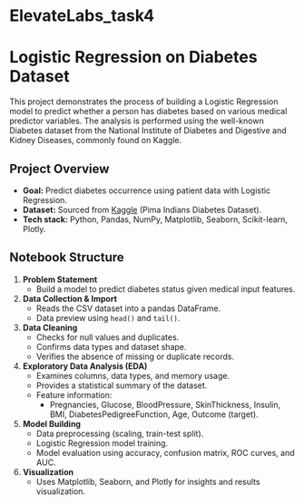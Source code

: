 # ElevateLabs_task4
# Logistic Regression on Diabetes Dataset
This project demonstrates the process of building a Logistic Regression model to predict whether a person has diabetes based on various medical predictor variables. The analysis is performed using the well-known Diabetes dataset from the National Institute of Diabetes and Digestive and Kidney Diseases, commonly found on Kaggle.

## Project Overview
- **Goal:** Predict diabetes occurrence using patient data with Logistic Regression.
- **Dataset:** Sourced from [Kaggle](https://www.kaggle.com/datasets/uciml/pima-indians-diabetes-database) (Pima Indians Diabetes Dataset).
- **Tech stack:** Python, Pandas, NumPy, Matplotlib, Seaborn, Scikit-learn, Plotly.

## Notebook Structure
1. **Problem Statement**
   - Build a model to predict diabetes status given medical input features.
2. **Data Collection & Import**
   - Reads the CSV dataset into a pandas DataFrame.
   - Data preview using `head()` and `tail()`.
3. **Data Cleaning**
   - Checks for null values and duplicates.
   - Confirms data types and dataset shape.
   - Verifies the absence of missing or duplicate records.
4. **Exploratory Data Analysis (EDA)**
   - Examines columns, data types, and memory usage.
   - Provides a statistical summary of the dataset.
   - Feature information:
     - Pregnancies, Glucose, BloodPressure, SkinThickness, Insulin, BMI, DiabetesPedigreeFunction, Age, Outcome (target).
5. **Model Building**
   - Data preprocessing (scaling, train-test split).
   - Logistic Regression model training.
   - Model evaluation using accuracy, confusion matrix, ROC curves, and AUC.
6. **Visualization**
   - Uses Matplotlib, Seaborn, and Plotly for insights and results visualization.
